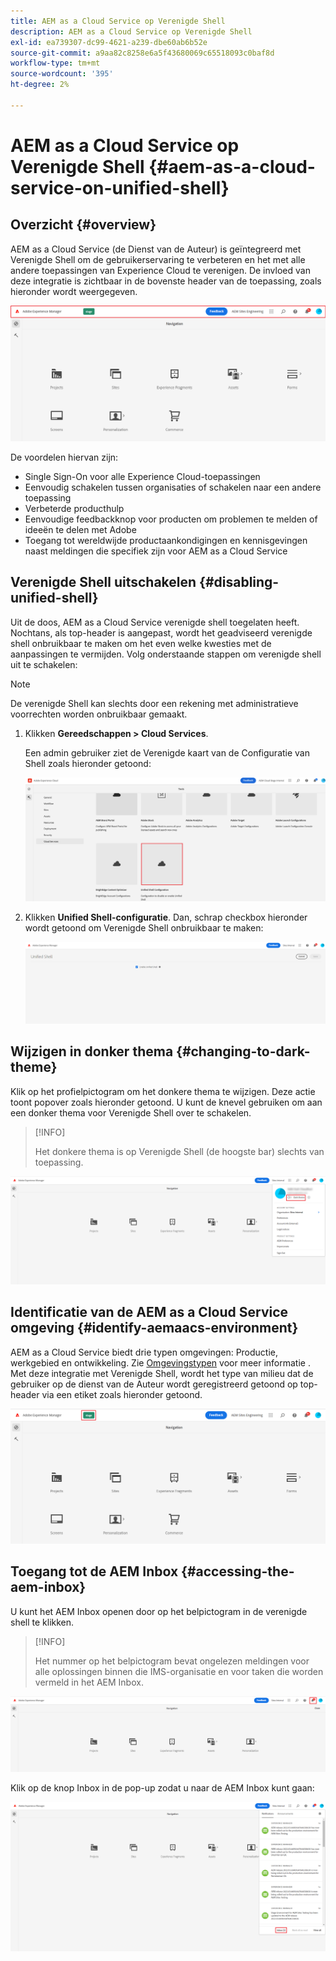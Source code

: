 ```yaml
---
title: AEM as a Cloud Service op Verenigde Shell
description: AEM as a Cloud Service op Verenigde Shell
exl-id: ea739307-dc99-4621-a239-dbe60ab6b52e
source-git-commit: a9aa82c8258e6a5f43680069c65518093c0baf8d
workflow-type: tm+mt
source-wordcount: '395'
ht-degree: 2%

---
```


# AEM as a Cloud Service op Verenigde Shell {#aem-as-a-cloud-service-on-unified-shell}

## Overzicht {#overview}

AEM as a Cloud Service (de Dienst van de Auteur) is geïntegreerd met Verenigde Shell om de gebruikerservaring te verbeteren en het met alle andere toepassingen van Experience Cloud te verenigen. De invloed van deze integratie is zichtbaar in de bovenste header van de toepassing, zoals hieronder wordt weergegeven.

![afbeelding](/help/overview/assets/unifiedshell_header.png)

De voordelen hiervan zijn:

* Single Sign-On voor alle Experience Cloud-toepassingen
* Eenvoudig schakelen tussen organisaties of schakelen naar een andere toepassing
* Verbeterde producthulp
* Eenvoudige feedbackknop voor producten om problemen te melden of ideeën te delen met Adobe
* Toegang tot wereldwijde productaankondigingen en kennisgevingen naast meldingen die specifiek zijn voor AEM as a Cloud Service

## Verenigde Shell uitschakelen {#disabling-unified-shell}

Uit de doos, AEM as a Cloud Service verenigde shell toegelaten heeft. Nochtans, als top-header is aangepast, wordt het geadviseerd verenigde shell onbruikbaar te maken om het even welke kwesties met de aanpassingen te vermijden. Volg onderstaande stappen om verenigde shell uit te schakelen:

>[!NOTE]
>De verenigde Shell kan slechts door een rekening met administratieve voorrechten worden onbruikbaar gemaakt.

1. Klikken **Gereedschappen > Cloud Services**.

   Een admin gebruiker ziet de Verenigde kaart van de Configuratie van Shell zoals hieronder getoond:

   ![afbeelding](/help/overview/assets/unifiedshell2.png)

1. Klikken **Unified Shell-configuratie**. Dan, schrap checkbox hieronder wordt getoond om Verenigde Shell onbruikbaar te maken:

   ![afbeelding](/help/overview/assets/unifiedshell3.png)

## Wijzigen in donker thema {#changing-to-dark-theme}

Klik op het profielpictogram om het donkere thema te wijzigen. Deze actie toont popover zoals hieronder getoond. U kunt de knevel gebruiken om aan een donker thema voor Verenigde Shell over te schakelen.

>[!INFO]
>
>Het donkere thema is op Verenigde Shell (de hoogste bar) slechts van toepassing.

![afbeelding](/help/overview/assets/unifiedshell4.png)

## Identificatie van de AEM as a Cloud Service omgeving {#identify-aemaacs-environment}

AEM as a Cloud Service biedt drie typen omgevingen: Productie, werkgebied en ontwikkeling. Zie [Omgevingstypen](https://experienceleague.adobe.com/docs/experience-manager-cloud-service/content/implementing/using-cloud-manager/manage-environments.html?lang=en) voor meer informatie . Met deze integratie met Verenigde Shell, wordt het type van milieu dat de gebruiker op de dienst van de Auteur wordt geregistreerd getoond op top-header via een etiket zoals hieronder getoond.

![afbeelding](/help/overview/assets/unifiedshell_header_label.png)

## Toegang tot de AEM Inbox {#accessing-the-aem-inbox}

U kunt het AEM Inbox openen door op het belpictogram in de verenigde shell te klikken.

>[!INFO]
>
> Het nummer op het belpictogram bevat ongelezen meldingen voor alle oplossingen binnen die IMS-organisatie en voor taken die worden vermeld in het AEM Inbox.

![afbeelding](/help/overview/assets/unifiedshell5.png)

Klik op de knop Inbox in de pop-up zodat u naar de AEM Inbox kunt gaan:

![afbeelding](/help/overview/assets/unifiedshell6.png)
